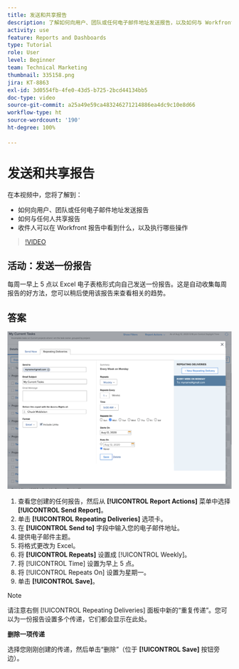 ```yaml
---
title: 发送和共享报告
description: 了解如何向用户、团队或任何电子邮件地址发送报告，以及如何与 Workfront 中的任何人共享报告。
activity: use
feature: Reports and Dashboards
type: Tutorial
role: User
level: Beginner
team: Technical Marketing
thumbnail: 335158.png
jira: KT-8863
exl-id: 3d0554fb-4fe0-43d5-b725-2bcd44134bb5
doc-type: video
source-git-commit: a25a49e59ca483246271214886ea4dc9c10e8d66
workflow-type: ht
source-wordcount: '190'
ht-degree: 100%

---
```


# 发送和共享报告

在本视频中，您将了解到：

* 如何向用户、团队或任何电子邮件地址发送报告
* 如何与任何人共享报告
* 收件人可以在 Workfront 报告中看到什么，以及执行哪些操作

>[!VIDEO](https://video.tv.adobe.com/v/335158/?quality=12&learn=on)

## 活动：发送一份报告

每周一早上 5 点以 Excel 电子表格形式向自己发送一份报告。这是自动收集每周报告的好方法，您可以稍后使用该报告来查看相关的趋势。

## 答案

![设置重复报告传递的屏幕图像](assets/send-a-report.png)

1. 查看您创建的任何报告，然后从 **[!UICONTROL Report Actions]** 菜单中选择 **[!UICONTROL Send Report]**。
1. 单击 **[!UICONTROL Repeating Deliveries]** 选项卡。
1. 在 **[!UICONTROL Send to]** 字段中输入您的电子邮件地址。
1. 提供电子邮件主题。
1. 将格式更改为 Excel。
1. 将 **[!UICONTROL Repeats]** 设置成 [!UICONTROL Weekly]。
1. 将 [!UICONTROL Time] 设置为早上 5 点。
1. 将 [!UICONTROL Repeats On] 设置为星期一。
1. 单击 **[!UICONTROL Save]**。

>[!NOTE]
>
>请注意右侧 [!UICONTROL Repeating Deliveries] 面板中新的“重复传递”。您可以为一份报告设置多个传递，它们都会显示在此处。

**删除一项传递**

选择您刚刚创建的传递，然后单击“删除”（位于 **[!UICONTROL Save]** 按钮旁边）。
